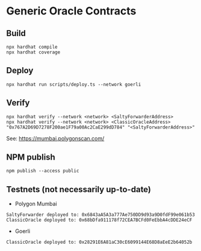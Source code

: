 # Generic Oracle Contracts

## Build
```
npx hardhat compile
npx hardhat coverage
```
## Deploy
```
npx hardhat run scripts/deploy.ts --network goerli
```

## Verify
```
npx hardhat verify --network <network> <SaltyForwarderAddress>
npx hardhat verify --network <network> <ClassicOracleAddress> "0x767A2D69D7278F200ae1F79a00Ac2CaE299dD784" "<SaltyForwarderAddress>"
```
See: https://mumbai.polygonscan.com/

## NPM publish
```
npm publish --access public
```

## Testnets (not necessarily up-to-date)
* Polygon Mumbai
```
SaltyForwarder deployed to: 0x6843aA5A3a777Ae750DD9d93a9D0fdF99e061b53
ClassicOracle deployed to: 0x68bDfa911178f72CEA7BCFd0FeEbbA4cDDE24eCF
```
* Goerli
```
ClassicOracle deployed to: 0x28291E6A81aC30cE6099144E68D8aEeE2b64052b
```